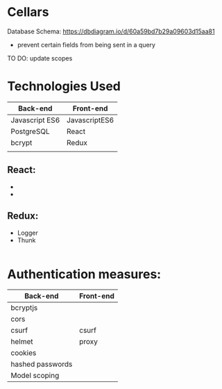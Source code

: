 # Cellars


Database Schema: https://dbdiagram.io/d/60a59bd7b29a09603d15aa81

* prevent certain fields from being sent in a query



TO DO: update scopes
  
# Technologies Used

| Back-end    | Front-end |
| ---      | ---       |
| Javascript ES6 | JavascriptES6  |
| PostgreSQL     | React |
| bcrypt   |   Redux     |
|        |        |

## React:
*
*


## Redux:
* Logger
* Thunk

```

```


# Authentication measures:
| Back-end    | Front-end |
| ---      | ---       |
| bcryptjs |  |
| cors |  |
| csurf | csurf |
| helmet | proxy |
| cookies |   |
| hashed passwords |   |
| Model scoping |   |
